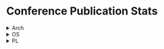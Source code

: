 # Conference Publication Stats

<details>
<summary>
Arch
</summary>
<IMG SRC="https://github.com/emeryberger/conference-foo/blob/main/graphs/ASPLOS.png" WIDTH="500"></IMG>
<IMG SRC="https://github.com/emeryberger/conference-foo/blob/main/graphs/HPCA.png" WIDTH="500"></IMG>
<IMG SRC="https://github.com/emeryberger/conference-foo/blob/main/graphs/ISCA.png" WIDTH="500"></IMG>
<IMG SRC="https://github.com/emeryberger/conference-foo/blob/main/graphs/MICRO.png" WIDTH="500"></IMG>
</details>

<details>
<summary>
OS
</summary>
<IMG SRC="https://github.com/emeryberger/conference-foo/blob/main/graphs/EuroSys.png" WIDTH="500"></IMG>
<IMG SRC="https://github.com/emeryberger/conference-foo/blob/main/graphs/FAST.png" WIDTH="500"></IMG>
<IMG SRC="https://github.com/emeryberger/conference-foo/blob/main/graphs/OSDI.png" WIDTH="500"></IMG>
<IMG SRC="https://github.com/emeryberger/conference-foo/blob/main/graphs/SOSP.png" WIDTH="500"></IMG>
<IMG SRC="https://github.com/emeryberger/conference-foo/blob/main/graphs/USENIX-ATC.png" WIDTH="500"></IMG>
</details>

<details>
<summary>
PL
</summary>
<IMG SRC="https://github.com/emeryberger/conference-foo/blob/main/graphs/CC.png" WIDTH="500"></IMG>
<IMG SRC="https://github.com/emeryberger/conference-foo/blob/main/graphs/ICFP.png" WIDTH="500"></IMG>
<IMG SRC="https://github.com/emeryberger/conference-foo/blob/main/graphs/ISMM.png" WIDTH="500"></IMG>
<IMG SRC="https://github.com/emeryberger/conference-foo/blob/main/graphs/OOPSLA.png" WIDTH="500"></IMG>
<IMG SRC="https://github.com/emeryberger/conference-foo/blob/main/graphs/PLDI.png" WIDTH="500"></IMG>
<IMG SRC="https://github.com/emeryberger/conference-foo/blob/main/graphs/POPL.png" WIDTH="500"></IMG>
<IMG SRC="https://github.com/emeryberger/conference-foo/blob/main/graphs/PPoPP.png" WIDTH="500"></IMG>
</details>
